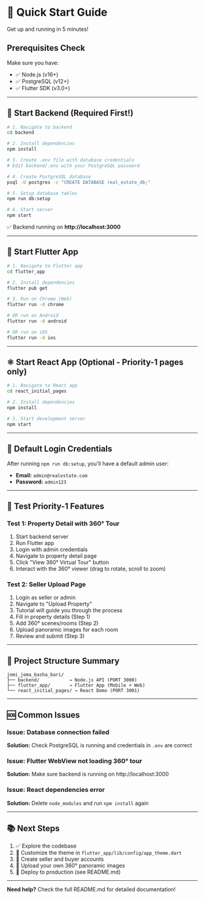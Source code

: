 # 🚀 Quick Start Guide

Get up and running in 5 minutes!

## Prerequisites Check

Make sure you have:
- ✅ Node.js (v16+)
- ✅ PostgreSQL (v12+)
- ✅ Flutter SDK (v3.0+)

---

## 🎯 Start Backend (Required First!)

```bash
# 1. Navigate to backend
cd backend

# 2. Install dependencies
npm install

# 3. Create .env file with database credentials
# Edit backend/.env with your PostgreSQL password

# 4. Create PostgreSQL database
psql -U postgres -c "CREATE DATABASE real_estate_db;"

# 5. Setup database tables
npm run db:setup

# 6. Start server
npm start
```

✅ Backend running on **http://localhost:3000**

---

## 📱 Start Flutter App

```bash
# 1. Navigate to Flutter app
cd flutter_app

# 2. Install dependencies
flutter pub get

# 3. Run on Chrome (Web)
flutter run -d chrome

# OR run on Android
flutter run -d android

# OR run on iOS
flutter run -d ios
```

---

## ⚛️ Start React App (Optional - Priority-1 pages only)

```bash
# 1. Navigate to React app
cd react_initial_pages

# 2. Install dependencies
npm install

# 3. Start development server
npm start
```

---

## 🔑 Default Login Credentials

After running `npm run db:setup`, you'll have a default admin user:

- **Email:** `admin@realestate.com`
- **Password:** `admin123`

---

## 🧪 Test Priority-1 Features

### Test 1: Property Detail with 360° Tour

1. Start backend server
2. Run Flutter app
3. Login with admin credentials
4. Navigate to property detail page
5. Click "View 360° Virtual Tour" button
6. Interact with the 360° viewer (drag to rotate, scroll to zoom)

### Test 2: Seller Upload Page

1. Login as seller or admin
2. Navigate to "Upload Property"
3. Tutorial will guide you through the process
4. Fill in property details (Step 1)
5. Add 360° scenes/rooms (Step 2)
6. Upload panoramic images for each room
7. Review and submit (Step 3)

---

## 📁 Project Structure Summary

```
jomi_joma_basha_bari/
├── backend/           → Node.js API (PORT 3000)
├── flutter_app/       → Flutter App (Mobile + Web)
└── react_initial_pages/ → React Demo (PORT 3001)
```

---

## 🆘 Common Issues

### Issue: Database connection failed
**Solution:** Check PostgreSQL is running and credentials in `.env` are correct

### Issue: Flutter WebView not loading 360° tour
**Solution:** Make sure backend is running on http://localhost:3000

### Issue: React dependencies error
**Solution:** Delete `node_modules` and run `npm install` again

---

## 📚 Next Steps

1. ✅ Explore the codebase
2. 🎨 Customize the theme in `flutter_app/lib/config/app_theme.dart`
3. 🔐 Create seller and buyer accounts
4. 📸 Upload your own 360° panoramic images
5. 🚀 Deploy to production (see README.md)

---

**Need help?** Check the full README.md for detailed documentation!

